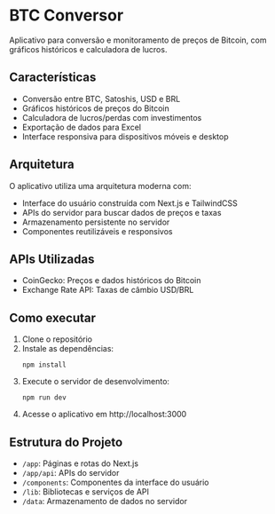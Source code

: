 # BTC Conversor

Aplicativo para conversão e monitoramento de preços de Bitcoin, com gráficos históricos e calculadora de lucros.

## Características

- Conversão entre BTC, Satoshis, USD e BRL
- Gráficos históricos de preços do Bitcoin
- Calculadora de lucros/perdas com investimentos
- Exportação de dados para Excel
- Interface responsiva para dispositivos móveis e desktop

## Arquitetura

O aplicativo utiliza uma arquitetura moderna com:

- Interface do usuário construída com Next.js e TailwindCSS
- APIs do servidor para buscar dados de preços e taxas
- Armazenamento persistente no servidor
- Componentes reutilizáveis e responsivos

## APIs Utilizadas

- CoinGecko: Preços e dados históricos do Bitcoin
- Exchange Rate API: Taxas de câmbio USD/BRL

## Como executar

1. Clone o repositório
2. Instale as dependências:
   ```
   npm install
   ```
3. Execute o servidor de desenvolvimento:
   ```
   npm run dev
   ```
4. Acesse o aplicativo em http://localhost:3000

## Estrutura do Projeto

- `/app`: Páginas e rotas do Next.js
- `/app/api`: APIs do servidor
- `/components`: Componentes da interface do usuário
- `/lib`: Bibliotecas e serviços de API
- `/data`: Armazenamento de dados no servidor